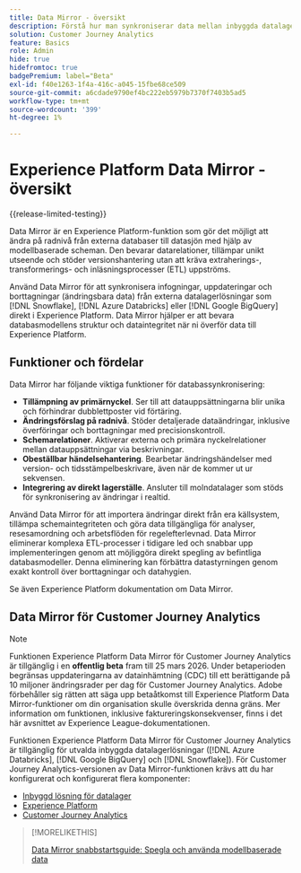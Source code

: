 ```yaml
---
title: Data Mirror - översikt
description: Förstå hur man synkroniserar data mellan inbyggda datalagerlösningar och Customer Journey Analytics
solution: Customer Journey Analytics
feature: Basics
role: Admin
hide: true
hidefromtoc: true
badgePremium: label="Beta"
exl-id: f40e1263-1f4a-416c-a045-15fbe68ce509
source-git-commit: a6cdade9790ef4bc222eb5979b7370f7403b5ad5
workflow-type: tm+mt
source-wordcount: '399'
ht-degree: 1%

---
```


# Experience Platform Data Mirror - översikt

{{release-limited-testing}}

Data Mirror är en Experience Platform-funktion som gör det möjligt att ändra på radnivå från externa databaser till datasjön med hjälp av modellbaserade scheman. Den bevarar datarelationer, tillämpar unikt utseende och stöder versionshantering utan att kräva extraherings-, transformerings- och inläsningsprocesser (ETL) uppströms.

Använd Data Mirror för att synkronisera infogningar, uppdateringar och borttagningar (ändringsbara data) från externa datalagerlösningar som [!DNL Snowflake], [!DNL Azure Databricks] eller [!DNL Google BigQuery] direkt i Experience Platform. Data Mirror hjälper er att bevara databasmodellens struktur och dataintegritet när ni överför data till Experience Platform.


## Funktioner och fördelar

Data Mirror har följande viktiga funktioner för databassynkronisering:

* **Tillämpning av primärnyckel**. Ser till att datauppsättningarna blir unika och förhindrar dubblettposter vid förtäring.
* **Ändringsförslag på radnivå**. Stöder detaljerade dataändringar, inklusive överföringar och borttagningar med precisionskontroll.
* **Schemarelationer**. Aktiverar externa och primära nyckelrelationer mellan datauppsättningar via beskrivningar.
* **Obeställbar händelsehantering**. Bearbetar ändringshändelser med version- och tidsstämpelbeskrivare, även när de kommer ut ur sekvensen.
* **Integrering av direkt lagerställe**. Ansluter till molndatalager som stöds för synkronisering av ändringar i realtid.

Använd Data Mirror för att importera ändringar direkt från era källsystem, tillämpa schemaintegriteten och göra data tillgängliga för analyser, resesamordning och arbetsflöden för regelefterlevnad. Data Mirror eliminerar komplexa ETL-processer i tidigare led och snabbar upp implementeringen genom att möjliggöra direkt spegling av befintliga databasmodeller. Denna eliminering kan förbättra datastyrningen genom exakt kontroll över borttagningar och datahygien.

<!-- Add link when AEP docs are ready... -->

Se även Experience Platform dokumentation om Data Mirror.


## Data Mirror för Customer Journey Analytics

>[!NOTE]
>
>Funktionen Experience Platform Data Mirror för Customer Journey Analytics är tillgänglig i en **offentlig beta** fram till 25 mars 2026. Under betaperioden begränsas uppdateringarna av datainhämtning (CDC) till ett berättigande på 10 miljoner ändringsrader per dag för Customer Journey Analytics. Adobe förbehåller sig rätten att säga upp betaåtkomst till Experience Platform Data Mirror-funktioner om din organisation skulle överskrida denna gräns. Mer information om funktionen, inklusive faktureringskonsekvenser, finns i det här avsnittet av Experience League-dokumentationen.
>

Funktionen Experience Platform Data Mirror för Customer Journey Analytics är tillgänglig för utvalda inbyggda datalagerlösningar ([!DNL Azure Databricks], [!DNL Google BigQuery] och [!DNL Snowflake]). För Customer Journey Analytics-versionen av Data Mirror-funktionen krävs att du har konfigurerat och konfigurerat flera komponenter:

* [Inbyggd lösning för datalager](datawarehouse.md)
* [Experience Platform](aep.md)
* [Customer Journey Analytics](cja.md)


>[!MORELIKETHIS]
>
>[Data Mirror snabbstartsguide: Spegla och använda modellbaserade data](model-based.md)
>
